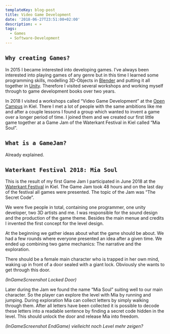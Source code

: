 ```yaml
---
templateKey: blog-post
title: Video Game Development
date: '2018-06-27T23:51:00+02:00'
description: « »
tags:
  - Games
  - Software-Development
---
```

## `Why creating Games?`

In 2015 I became interested into developing games. I’ve always been interested into playing games of any genre but in this time I learned some programming skills, modelling 3D-Objects in [Blender](https://www.blender.org/) and putting it all together in [Unity](https://unity.com/madewith). Therefore I visited several workshops and working myself through to game development books over two years. 

In 2018 I visited a workshops called “Video Game Development” at the [Open Campus](https://edu.opencampus.sh/) in Kiel. There I met a lot of people with the same ambitions like me and after a couple lessons I found a group which wanted to invent a game over a longer period of time. I joined them and we created our first little game together at a Game Jam of the Waterkant Festival in Kiel called “Mia Soul”.

## `What is a GameJam?`

Already explained.

## `Waterkant Festival 2018: Mia Soul`

This is the result of my first Game Jam I participated in June 2018 at the [Waterkant Festival](https://waterkant.sh/) in Kiel. The Game Jam took 48 hours and on the last day of the festival all games were presented. The topic of the Jam was “The Secret Code”. 

We were five people in total, containing one programmer, one unity developer, two 3D artists and me. I was responsible for the sound design and the production of the game theme. Besides the main menue and credits I invented the first concept for the level design.

At the beginning we gather ideas about what the game should be about. We had a few rounds where everyone presented an idea after a given time. We ended up combining two game mechanics: The narrative and the exploration.

There should be a female main character who is trapped in her own mind, waking up in front of a door sealed with a giant lock. Obviously she wants to get through this door. 

_(InGameScreenshot Locked Door)_

Later during the Jam we found the name “Mia Soul” suiting well to our main character. So the player can explore the level with Mia by running and jumping. During exploration Mia can collect letters by simply walking through them. After all letters have been collected it is possible to decode these letters into a readable sentence by finding a secret code hidden in the level. This should unlock the door and release Mia into freedom.

_(InGameScreenshot EndGame) vielleicht noch Level mehr zeigen?_
